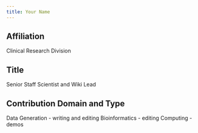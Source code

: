 ```yaml
---
title: Your Name
---
```

## Affiliation
Clinical Research Division
## Title
Senior Staff Scientist and Wiki Lead
## Contribution Domain and Type
Data Generation - writing and editing
Bioinformatics - editing
Computing - demos
